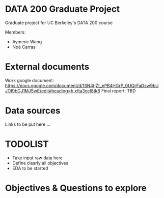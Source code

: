 # DATA 200 Graduate Project
Graduate project for UC Berkeley's DATA 200 course

Members:
- Aymeric Wang
- Noé Carras

# External documents
Work google document: https://docs.google.com/document/d/1SN4tjZt_ePB4HGrP_0UQjjFaDsw9bUJOI9bGJ1MJ5wE/edit#heading=h.xfta3gcl8tk8
Final report: TBD

# Data sources
Links to be put here ...

# TODOLIST

- Take input raw data here
- Define clearly all objectives
- EDA to be started

# Objectives & Questions to explore







